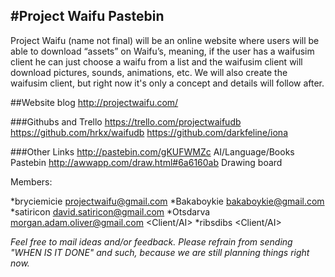 #Project Waifu Pastebin
------
Project Waifu (name not final) will be an online website where users will be able to download “assets” on Waifu’s, meaning, if the user has a waifusim client he can just choose a waifu from a list and the waifusim client will download pictures, sounds, animations, etc.
We will also create the waifusim client, but right now it's only a concept and details will follow after.

##Website blog
http://projectwaifu.com/

###Githubs and Trello
https://trello.com/projectwaifudb
https://github.com/hrkx/waifudb
https://github.com/darkfeline/iona  

###Other Links
http://pastebin.com/gKUFWMZc  AI/Language/Books Pastebin
http://awwapp.com/draw.html#6a6160ab Drawing board

Members:

*bryciemicie <projectwaifu@gmail.com> <Project Manager>
*Bakaboykie <bakaboykie@gmail.com> <Database Designer>
*satiricon <david.satiricon@gmail.com> <Web Developer>
*Otsdarva <morgan.adam.oliver@gmail.com> <Client/AI>
*ribsdibs <Client/AI>

*Feel free to mail ideas and/or feedback. Please refrain from sending "WHEN IS IT DONE" and such, because we are still planning things right now.*
